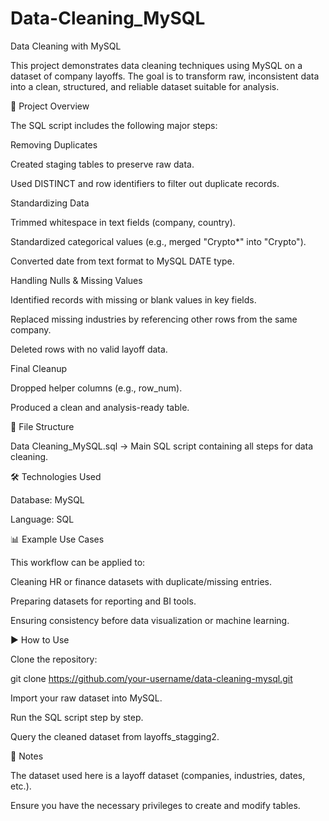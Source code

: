 # Data-Cleaning_MySQL

Data Cleaning with MySQL

This project demonstrates data cleaning techniques using MySQL on a dataset of company layoffs. The goal is to transform raw, inconsistent data into a clean, structured, and reliable dataset suitable for analysis.

🚀 Project Overview

The SQL script includes the following major steps:

Removing Duplicates

Created staging tables to preserve raw data.

Used DISTINCT and row identifiers to filter out duplicate records.

Standardizing Data

Trimmed whitespace in text fields (company, country).

Standardized categorical values (e.g., merged "Crypto*" into "Crypto").

Converted date from text format to MySQL DATE type.

Handling Nulls & Missing Values

Identified records with missing or blank values in key fields.

Replaced missing industries by referencing other rows from the same company.

Deleted rows with no valid layoff data.

Final Cleanup

Dropped helper columns (e.g., row_num).

Produced a clean and analysis-ready table.

📂 File Structure

Data Cleaning_MySQL.sql → Main SQL script containing all steps for data cleaning.

🛠️ Technologies Used

Database: MySQL

Language: SQL

📊 Example Use Cases

This workflow can be applied to:

Cleaning HR or finance datasets with duplicate/missing entries.

Preparing datasets for reporting and BI tools.

Ensuring consistency before data visualization or machine learning.

▶️ How to Use

Clone the repository:

git clone https://github.com/your-username/data-cleaning-mysql.git


Import your raw dataset into MySQL.

Run the SQL script step by step.

Query the cleaned dataset from layoffs_stagging2.

📌 Notes

The dataset used here is a layoff dataset (companies, industries, dates, etc.).

Ensure you have the necessary privileges to create and modify tables.
